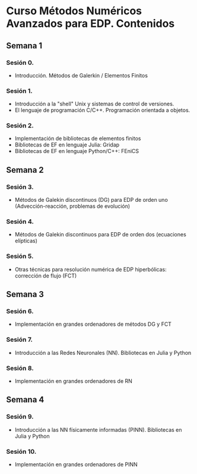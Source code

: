 # Curso Métodos Numéricos Avanzados para EDP. Contenidos

## Semana 1

### Sesión 0. 
- Introducción. Métodos de Galerkin / Elementos Finitos
### Sesión 1. 
- Introducción a la "shell" Unix y sistemas de control de versiones. 
- El lenguaje de programación C/C++. Programación orientada a objetos. 
### Sesión 2. 
- Implementación de bibliotecas de elementos finitos
- Bibliotecas de EF en lenguaje Julia: Gridap
- Bibliotecas de EF en lenguaje Python/C++: FEniCS 

## Semana 2

### Sesión 3. 
- Métodos de Galekin discontinuos (DG) para EDP de orden uno (Advección-reacción, problemas de evolución)
### Sesión 4. 
- Métodos de Galekin discontinuos para EDP de orden dos (ecuaciones elípticas)
### Sesión 5. 
- Otras técnicas para resolución numérica de EDP hiperbólicas: corrección de flujo (FCT) 

## Semana 3

### Sesión 6. 
- Implementación en grandes ordenadores de métodos DG y FCT
### Sesión 7. 
- Introducción a las Redes Neuronales (NN). Bibliotecas en Julia y Python
### Sesión 8. 
- Implementación en grandes ordenadores de RN

## Semana 4

### Sesión 9. 
- Introducción a las NN físicamente informadas (PINN). Bibliotecas en Julia y Python
### Sesión 10. 
- Implementación en grandes ordenadores de PINN

